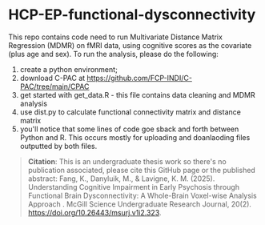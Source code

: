 # HCP-EP-functional-dysconnectivity
This repo contains code need to run Multivariate Distance Matrix Regression (MDMR) on fMRI data, using cognitive scores as the covariate (plus age and sex). To run the analysis, please do the following:
1. create a python environment;
2. download C-PAC at https://github.com/FCP-INDI/C-PAC/tree/main/CPAC
3. get started with get_data.R - this file contains data cleaning and MDMR analysis
4. use dist.py to calculate functional connectivity matrix and distance matrix
5. you'll notice that some lines of code goe sback and forth between Python and R. This occurs mostly for uploading and doanlaoding files outputted by both files. 

> **Citation**: This is an undergraduate thesis work so there's no publication associated, please cite this GitHub page or the published abstract: Fang, K., Danyluik, M., & Lavigne, K. M. (2025). Understanding Cognitive Impairment in Early Psychosis through Functional Brain Dysconnectivity: A Whole-Brain Voxel-wise Analysis Approach . McGill Science Undergraduate Research Journal, 20(2). https://doi.org/10.26443/msurj.v1i2.323.
